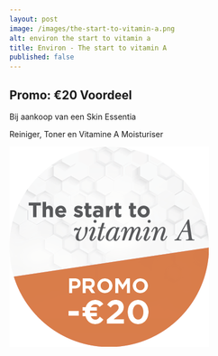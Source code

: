```yaml
---
layout: post
image: /images/the-start-to-vitamin-a.png
alt: environ the start to vitamin a
title: Environ - The start to vitamin A
published: false
---
```


## Promo: &euro;20 Voordeel

Bij aankoop van een Skin Essentia

Reiniger, Toner en Vitamine A Moisturiser

![Skin Essentia](/images/skin-essentia-promo.png "Logo Title Text 1")
